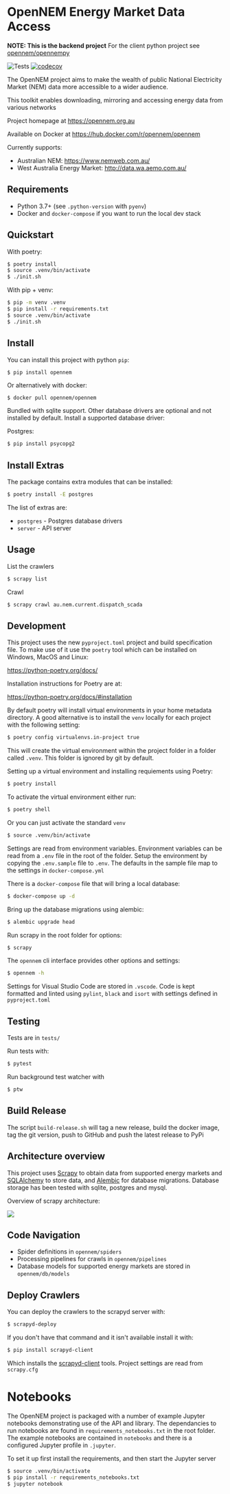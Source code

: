# OpenNEM Energy Market Data Access

**NOTE: This is the backend project** For the client python project see [opennem/opennempy](https://github.com/opennem/opennempy)

![Tests](https://github.com/opennem/opennem/workflows/Tests/badge.svg) [![codecov](https://codecov.io/gh/opennem/opennem/branch/master/graph/badge.svg?token=HSJP632WBX)](https://codecov.io/gh/opennem/opennem)

The OpenNEM project aims to make the wealth of public National Electricity Market (NEM) data more accessible to a wider audience.

This toolkit enables downloading, mirroring and accessing energy data from various networks

Project homepage at https://opennem.org.au

Available on Docker at https://hub.docker.com/r/opennem/opennem

Currently supports:

- Australian NEM: https://www.nemweb.com.au/
- West Australia Energy Market: http://data.wa.aemo.com.au/

## Requirements

 * Python 3.7+ (see `.python-version` with `pyenv`)
 * Docker and `docker-compose` if you want to run the local dev stack

## Quickstart

With poetry:

```sh
$ poetry install
$ source .venv/bin/activate
$ ./init.sh
```

With pip + venv:

```sh
$ pip -m venv .venv
$ pip install -r requirements.txt
$ source .venv/bin/activate
$ ./init.sh
```

## Install

You can install this project with python `pip`:

```sh
$ pip install opennem
```

Or alternatively with docker:

```
$ docker pull opennem/opennem
```

Bundled with sqlite support. Other database drivers are optional and not installed by default. Install a supported database driver:

Postgres:

```sh
$ pip install psycopg2
```

## Install Extras

The package contains extra modules that can be installed:

```sh
$ poetry install -E postgres
```

The list of extras are:

 * `postgres` - Postgres database drivers
 * `server` - API server

## Usage

List the crawlers

```sh
$ scrapy list
```

Crawl

```sh
$ scrapy crawl au.nem.current.dispatch_scada
```

## Development

This project uses the new `pyproject.toml` project and build specification file. To make use of it use the `poetry` tool which can be installed on Windows, MacOS and Linux:

https://python-poetry.org/docs/

Installation instructions for Poetry are at:

https://python-poetry.org/docs/#installation

By default poetry will install virtual environments in your home metadata directory. A good alternative is to install the `venv` locally for each project with the following setting:

```sh
$ poetry config virtualenvs.in-project true
```

This will create the virtual environment within the project folder in a folder called `.venv`. This folder is ignored by git by default.

Setting up a virtual environment and installing requiements using Poetry:

```sh
$ poetry install
```

To activate the virtual environment either run:

```sh
$ poetry shell
```

Or you can just activate the standard `venv`

```sh
$ source .venv/bin/activate
```

Settings are read from environment variables. Environment variables can be read from a `.env` file in the root of the folder. Setup the environment by copying the `.env.sample` file to `.env`. The defaults in the sample file map to the settings in `docker-compose.yml`

There is a `docker-compose` file that will bring a local database:

```sh
$ docker-compose up -d
```

Bring up the database migrations using alembic:

```sh
$ alembic upgrade head
```

Run scrapy in the root folder for options:

```sh
$ scrapy
```

The `opennem` cli interface provides other options and settings:

```sh
$ opennem -h
```

Settings for Visual Studio Code are stored in `.vscode`. Code is kept formatted and linted using `pylint`, `black` and `isort` with settings defined in `pyproject.toml`

## Testing

Tests are in `tests/`

Run tests with:

```sh
$ pytest
```

Run background test watcher with

```sh
$ ptw
```

## Build Release

The script `build-release.sh` will tag a new release, build the docker image, tag the git version, push to GitHub and push the latest
release to PyPi


## Architecture overview

This project uses [Scrapy](https://scrapy.org/) to obtain data from supported energy markets and [SQLAlchemy](https://www.sqlalchemy.org/) to store data, and [Alembic](https://alembic.sqlalchemy.org/en/latest/) for database migrations. Database storage has been tested with sqlite, postgres and mysql.

Overview of scrapy architecture:

![](https://docs.scrapy.org/en/latest/_images/scrapy_architecture_02.png)

## Code Navigation

* Spider definitions in `opennem/spiders`
* Processing pipelines for crawls in `opennem/pipelines`
* Database models for supported energy markets are stored in `opennem/db/models`

## Deploy Crawlers

You can deploy the crawlers to the scrapyd server with:

```sh
$ scrapyd-deploy
```

If you don't have that command and it isn't available install it with:

```sh
$ pip install scrapyd-client
```

Which installs the [scrapyd-client](https://github.com/scrapy/scrapyd-client) tools. Project settings are read from `scrapy.cfg`

# Notebooks

The OpenNEM project is packaged with a number of example Jupyter notebooks demonstrating use of the API and library. The dependancies to run notebooks are found in `requirements_notebooks.txt` in the root folder. The example notebooks are contained in `notebooks` and there is a configured Jupyter profile in `.jupyter`.

To set it up first install the requirements, and then start the Jupyter server

```sh
$ source .venv/bin/activate
$ pip install -r requirements_notebooks.txt
$ jupyter notebook
```

